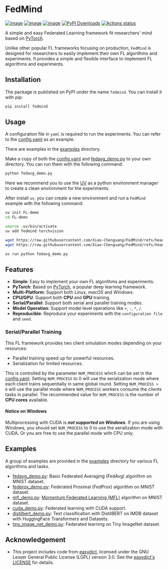 # FedMind

[![image](https://img.shields.io/pypi/v/fedmind.svg)](https://pypi.python.org/pypi/fedmind)
[![image](https://img.shields.io/pypi/l/fedmind.svg)](https://github.com/Xiao-Chenguang/FedMind//blob/main/LICENSE)
[![image](https://img.shields.io/pypi/pyversions/fedmind.svg)](https://pypi.python.org/pypi/fedmind)
[![PyPI Downloads](https://static.pepy.tech/badge/fedmind)](https://pepy.tech/projects/fedmind)
[![Actions status](https://github.com/Xiao-Chenguang/FedMind/workflows/Ruff/badge.svg)](https://github.com/Xiao-Chenguang/FedMind/actions)

A simple and easy Federated Learning framework fit researchers' mind based on [PyTorch](https://pytorch.org/).

Unlike other popular FL frameworks focusing on production, `FedMind` is designed for researchers to easily implement their own FL algorithms and experiments. It provides a simple and flexible interface to implement FL algorithms and experiments.

## Installation
The package is published on PyPI under the name `fedmind`. You can install it with pip:
```bash
pip install fedmind
```

## Usage

A configuration file in `yaml` is required to run the experiments.
You can refer to the [config.yaml](./config.yaml) as an example.

There are examples in the [examples](./examples) directory.


Make a copy of both the [config.yaml](./config.yaml) and [fedavg_demo.py](./examples/fedavg_demo.py) to your own directory.
 You can run them with the following command:
```bash
python fedavg_demo.py
```

Here we recommend you to use the [UV](https://docs.astral.sh/uv/) as a python environment manager to create a clean environment for the experiments.

After install `uv`, you can create a new environment and run a `FedMind` example with the following command:
```bash
uv init FL-demo
cd FL-demo

source .uv/bin/activate
uv add fedmind torchvision

wget https://raw.githubusercontent.com/Xiao-Chenguang/FedMind/refs/heads/main/examples/fedavg_demo.py
wget https://raw.githubusercontent.com/Xiao-Chenguang/FedMind/refs/heads/main/config.yaml

uv run python fedavg_demo.py
```


## Features
- **Simple**: Easy to implement your own FL algorithms and experiments.
- **PyTorch**: Based on [PyTorch](https://pytorch.org/), a popular deep learning framework.
- **Multi-Platform**: Support both *Linux*, *macOS* and *Windows*.
- **CPU/GPU**: Support both **CPU** and **GPU** training.
- **Serial/Parallel**: Support both serial and parallel training modes.
- **Model Operation**: Support model level operations like `+`, `-`, `*`, `/`.
- **Reproducible**: Reproduce your experiments with the `configuration file` and `seed`.


### Serial/Parallel Training
This FL framework provides two client simulation modes depending on your resources:
- Parallel training speed up for powerful resources.
- Serialization for limited resources.

This is controlled by the parameter `NUM_PROCESS` which can be set in the [config.yaml](./config.yaml).
Setting `NUM_PROCESS` to 0 will use the serialization mode where each client trains sequentially in same global round.
Setting `NUM_PROCESS > 0` will use the parallel mode where `NUM_PROCESS` workers consume the clients tasks in parallel.
The recommended value for `NUM_PROCESS` is the number of **CPU cores** available.

#### Notice on Windows
Multiprocessing with CUDA is ***not supported on Windows***. If you are using Windows, you should set `NUM_PROCESS` to 0 to use the serialization mode with CUDA. Or you are free to use the parallel mode with CPU only.

## Examples
A group of examples are provided in the [examples](./examples) directory for various FL algorithms and tasks.
- [fedavg_demo.py](./examples/fedavg_demo.py): Basic Federated Averaging (FedAvg) algorithm on MNIST dataset.
- [fedprox_demo.py](./examples/fedprox_demo.py): Federated Proximal (FedProx) algorithm on MNIST dataset.
- [mfl_demo.py](./examples/mfl_demo.py): [Momentum Federated Learning (MFL)](https://arxiv.org/abs/1910.03197) algorithm on MNIST dataset.
- [cuda_demo.py](./examples/cuda_demo.py): Federated learning with CUDA support.
- [distilbert_demo.py](./examples/distilbert_demo.py): Text classification with DistilBERT on IMDB dataset with HuggingFace Transformers and Datasets.
- [tiny_image_net_demo.py](./examples/tiny_image_net_demo.py): Federated learning on Tiny ImageNet dataset.

## Acknowledgement
- This project includes code from [easydict](https://github.com/makinacorpus/easydict), licensed under the GNU Lesser General Public License (LGPL) version 3.0.
See the [easydict's LICENSE](https://github.com/makinacorpus/easydict?tab=LGPL-3.0-1-ov-file) for details.